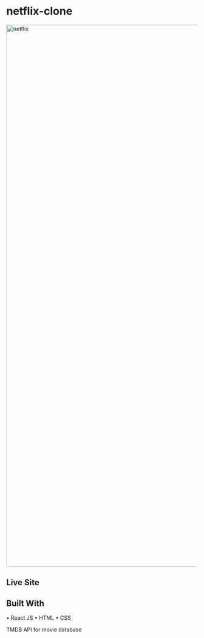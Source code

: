 # netflix-clone
<img width="1427" alt="netflix" src="https://user-images.githubusercontent.com/74892817/122605032-e26bc800-d044-11eb-8814-97e84f8fa94d.png">

## Live Site

## Built With

• React JS
• HTML
• CSS

TMDB API for movie database
